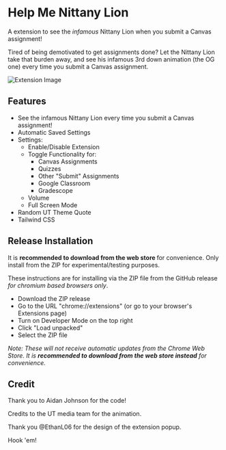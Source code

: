 # Help Me Nittany Lion

A extension to see the <i>infamous</i> Nittany Lion when you submit a Canvas assignment!

Tired of being demotivated to get assignments done?
Let the Nittany Lion take that burden away, and see his infamous 3rd down animation (the OG one) every time you submit a Canvas assignment.

![Extension Image](https://www.buckys5thquarter.com/2020/1/11/21059392/why-your-mascot-sucks-penn-state-university-nittany-lions)

## Features

- See the infamous Nittany Lion every time you submit a Canvas assignment!
- Automatic Saved Settings
- Settings:
  - Enable/Disable Extension
  - Toggle Functionality for:
    - Canvas Assignments
    - Quizzes
    - Other "Submit" Assignments
    - Google Classroom
    - Gradescope
  - Volume
  - Full Screen Mode
- Random UT Theme Quote
- Tailwind CSS

## Release Installation

It is <b>recommended to download from the web store </b> for convenience.</i>
Only install from the ZIP for experimental/testing purposes.

These instructions are for installing via the ZIP file from the GitHub release <i>for chromium based browsers only</i>.

- Download the ZIP release
- Go to the URL "chrome://extensions" (or go to your browser's Extensions page)
- Turn on Developer Mode on the top right
- Click "Load unpacked"
- Select the ZIP file

<i>Note: These will not receive automatic updates from the Chrome Web Store. It is <b>recommended to download from the web store instead</b> for convenience.</i>

## Credit

Thank you to Aidan Johnson for the code!

Credits to the UT media team for the animation.

Thank you @EthanL06 for the design of the extension popup.

Hook 'em!
